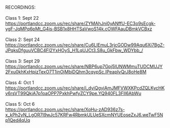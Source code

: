 
RECORDINGS:</br></br>
Class 1: Sept 22 </br>
https://portlandcc.zoom.us/rec/share/ZYMAhJni0yANffU-EC3o9sEcgk-ygF-JqMPq6pMt_G4is-BSB1x8HHTSaVwoS14k.cOWFAauDBmkVCBxz
</br></br>
Class 2: Sept 24 </br>
https://portlandcc.zoom.us/rec/share/Cu6LIEmuL3rjcGODw99Aqu6Xi7BgZ-JPqksDfguuVCBC4Fl2YxHOyS_H1LqUJCt3.S8u_GkFbw_WDYbb_/
</br></br>
Class 3: Sept 29 </br>
https://portlandcc.zoom.us/rec/share/NBP6up7Gpj5lUNWMmuTUDCMUJY2Fxu0khKxHpizTexO7T1inOjMbiDQhm3cqypSc.IPeapIvQrJ8oHe8M
</br></br>
Class 4: Oct 1 </br>
https://portlandcc.zoom.us/rec/share/i_dyiQgyjAmJMFVWXKPcdZQLKycHKv6rsVT99QkiA7p1oaOPP7PxkhPwfyZCY9pe.YQ940FL3FII6AbWu
</br></br>
Class 5: Oct 6 </br>
https://portlandcc.zoom.us/rec/share/XoHu-zAD936z7s-x_kPh2yN_LgOR7I9wJc57KRFw4RbmkULUeSXcmNYUEoseZxJ6.weTwF5Np1Qed4qUq
